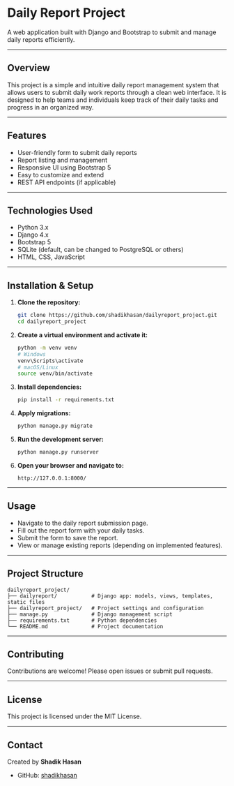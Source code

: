 
# Daily Report Project

A web application built with Django and Bootstrap to submit and manage daily reports efficiently.

---

## Overview

This project is a simple and intuitive daily report management system that allows users to submit daily work reports through a clean web interface. It is designed to help teams and individuals keep track of their daily tasks and progress in an organized way.

---

## Features

- User-friendly form to submit daily reports  
- Report listing and management  
- Responsive UI using Bootstrap 5  
- Easy to customize and extend  
- REST API endpoints (if applicable)  

---

## Technologies Used

- Python 3.x  
- Django 4.x  
- Bootstrap 5  
- SQLite (default, can be changed to PostgreSQL or others)  
- HTML, CSS, JavaScript  

---

## Installation & Setup

1. **Clone the repository:**
    ```bash
    git clone https://github.com/shadikhasan/dailyreport_project.git
    cd dailyreport_project
    ```

2. **Create a virtual environment and activate it:**
    ```bash
    python -m venv venv
    # Windows
    venv\Scripts\activate
    # macOS/Linux
    source venv/bin/activate
    ```

3. **Install dependencies:**
    ```bash
    pip install -r requirements.txt
    ```

4. **Apply migrations:**
    ```bash
    python manage.py migrate
    ```

5. **Run the development server:**
    ```bash
    python manage.py runserver
    ```

6. **Open your browser and navigate to:**
    ```
    http://127.0.0.1:8000/
    ```

---

## Usage

- Navigate to the daily report submission page.
- Fill out the report form with your daily tasks.
- Submit the form to save the report.
- View or manage existing reports (depending on implemented features).

---

## Project Structure

```
dailyreport_project/
├── dailyreport/           # Django app: models, views, templates, static files
├── dailyreport_project/   # Project settings and configuration
├── manage.py              # Django management script
├── requirements.txt       # Python dependencies
└── README.md              # Project documentation
```

---

## Contributing

Contributions are welcome! Please open issues or submit pull requests.

---

## License

This project is licensed under the MIT License.

---

## Contact

Created by **Shadik Hasan**  
- GitHub: [shadikhasan](https://github.com/shadikhasan)  
